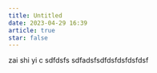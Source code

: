 ```yaml
---
title: Untitled
date: 2023-04-29 16:39
article: true
star: false
---
```


zai shi yi c sdfdsfs
sdfadsfsdfdsfdsfdsfdsf
